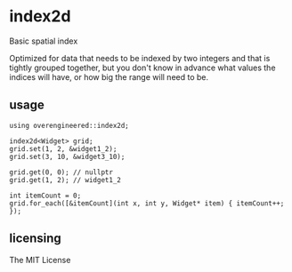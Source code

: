 # index2d

Basic spatial index

Optimized for data that needs to be indexed by two integers and that
is tightly grouped together, but you don't know in advance what values
the indices will have, or how big the range will need to be.


## usage

    using overengineered::index2d;
    
    index2d<Widget> grid;
    grid.set(1, 2, &widget1_2);
    grid.set(3, 10, &widget3_10);
    
    grid.get(0, 0); // nullptr
    grid.get(1, 2); // widget1_2
    
    int itemCount = 0;
    grid.for_each([&itemCount](int x, int y, Widget* item) { itemCount++; });


## licensing

The MIT License